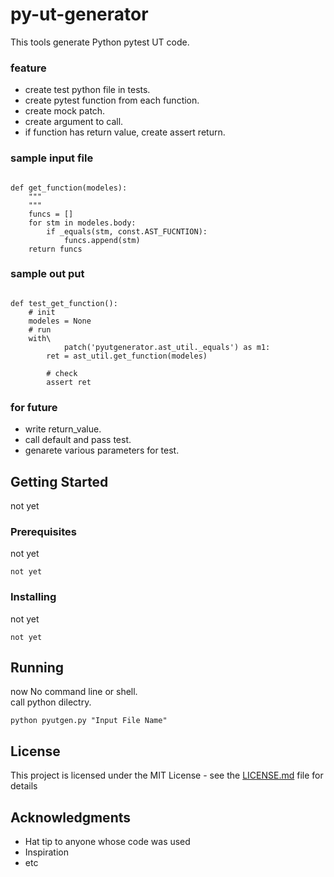 # py-ut-generator
This tools generate Python pytest UT code.

### feature

* create test python file in tests.
* create pytest function from each function.
* create mock patch.
* create argument to call.
* if function has return value, create assert return.



### sample input file

```

def get_function(modeles):
    """
    """
    funcs = []
    for stm in modeles.body:
        if _equals(stm, const.AST_FUCNTION):
            funcs.append(stm)
    return funcs
```

### sample out put

```

def test_get_function():
    # init
    modeles = None
    # run
    with\
            patch('pyutgenerator.ast_util._equals') as m1:
        ret = ast_util.get_function(modeles)

        # check
        assert ret

```
### for future

* write return_value.
* call default and pass test.
* genarete various parameters for test.

## Getting Started

not yet

### Prerequisites

not yet

```
not yet
```

### Installing

not yet


```
not yet
```



## Running

now No command line or shell.  
call python dilectry.

```
python pyutgen.py "Input File Name"
```

## License

This project is licensed under the MIT License - see the [LICENSE.md](LICENSE.md) file for details

## Acknowledgments

* Hat tip to anyone whose code was used
* Inspiration
* etc
